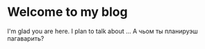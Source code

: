 # Welcome to my blog

I'm glad you are here. I plan to talk about ...
А чьом ты планируэш пагаварить?
